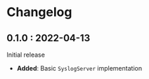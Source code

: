# Changelog

## 0.1.0 : 2022-04-13

Initial release

- **Added**: Basic `SyslogServer` implementation
